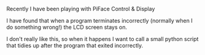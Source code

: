 Recently I have been playing with PiFace Control & Display

I have found that when a program terminates incorrectly (normally when I
do something wrong!) the LCD screen stays on.

I don't really like this, so when it happens I want to call a small
python script that tidies up after the program that exited incorrectly.
